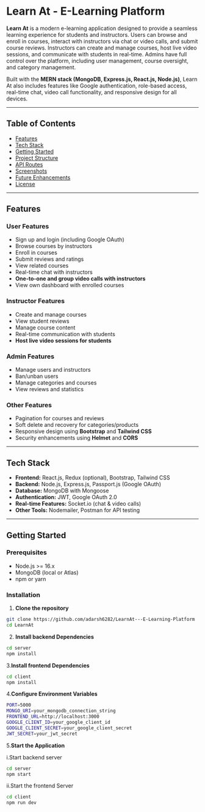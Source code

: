 # Learn At - E-Learning Platform

**Learn At** is a modern e-learning application designed to provide a seamless learning experience for students and instructors. Users can browse and enroll in courses, interact with instructors via chat or video calls, and submit course reviews. Instructors can create and manage courses, host live video sessions, and communicate with students in real-time. Admins have full control over the platform, including user management, course oversight, and category management.  

Built with the **MERN stack (MongoDB, Express.js, React.js, Node.js)**, Learn At also includes features like Google authentication, role-based access, real-time chat, video call functionality, and responsive design for all devices.

---

## Table of Contents

- [Features](#features)
- [Tech Stack](#tech-stack)
- [Getting Started](#getting-started)
- [Project Structure](#project-structure)
- [API Routes](#api-routes)
- [Screenshots](#screenshots)
- [Future Enhancements](#future-enhancements)
- [License](#license)

---

## Features

### User Features
- Sign up and login (including Google OAuth)
- Browse courses by instructors
- Enroll in courses
- Submit reviews and ratings
- View related courses
- Real-time chat with instructors
- **One-to-one and group video calls with instructors**
- View own dashboard with enrolled courses

### Instructor Features
- Create and manage courses
- View student reviews
- Manage course content
- Real-time communication with students
- **Host live video sessions for students**

### Admin Features
- Manage users and instructors
- Ban/unban users
- Manage categories and courses
- View reviews and statistics

### Other Features
- Pagination for courses and reviews
- Soft delete and recovery for categories/products
- Responsive design using **Bootstrap** and **Tailwind CSS**
- Security enhancements using **Helmet** and **CORS**

---

## Tech Stack

- **Frontend:** React.js, Redux (optional), Bootstrap, Tailwind CSS
- **Backend:** Node.js, Express.js, Passport.js (Google OAuth)
- **Database:** MongoDB with Mongoose
- **Authentication:** JWT, Google OAuth 2.0
- **Real-time Features:** Socket.io (chat & video calls)
- **Other Tools:** Nodemailer, Postman for API testing

---

## Getting Started

### Prerequisites
- Node.js >= 16.x
- MongoDB (local or Atlas)
- npm or yarn

### Installation

1. **Clone the repository**

```bash
git clone https://github.com/adarsh6282/LearnAt---E-Learning-Platform
cd LearnAt
```


2. **Install backend Dependencies**

```bash
cd server
npm install
```


3.**Install frontend Dependencies**

```bash
cd client
npm install
```


4.**Configure Environment Variables**

```bash
PORT=5000
MONGO_URI=your_mongodb_connection_string
FRONTEND_URL=http://localhost:3000
GOOGLE_CLIENT_ID=your_google_client_id
GOOGLE_CLIENT_SECRET=your_google_client_secret
JWT_SECRET=your_jwt_secret
```


5.**Start the Application**

i.Start backend server
```bash
cd server
npm start
```

ii.Start the frontend Server
```bash
cd client
npm run dev
```
